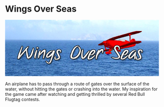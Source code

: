 # Wings Over Seas

![logo](https://github.com/talkor/Wings-Over-Seas/blob/master/logo.jpg?raw=true)

An airplane has to pass through a route of gates over the surface of the water, without hitting the gates or crashing into the water. My inspiration for the game came after watching and getting thrilled by several Red Bull Flugtag contests.
